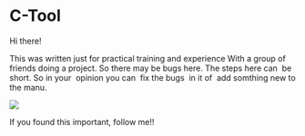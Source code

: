 # C-Tool

Hi there! 

  This was written just for practical training and experience
With a group of friends doing a project. So there may be bugs here.
The steps here can  be short. So in your  opinion you can  fix the 
bugs  in it of  add somthing new to the manu.

![](https://github.com/avishka2k/C-Tool/blob/main/preview.jpg)

If you found this important, follow me!!

 
